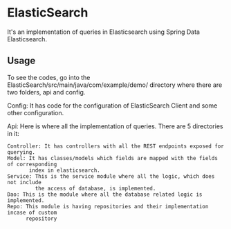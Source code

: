 # ElasticSearch

It's an implementation of queries in Elasticsearch using Spring Data Elasticsearch. 

## Usage

To see the codes, go into the ElasticSearch/src/main/java/com/example/demo/ directory where there are two folders, api and config.
 
Config: It has code for the configuration of ElasticSearch Client and some other configuration.   

Api: Here is where all the implementation of queries. There are 5 directories in it:

    Controller: It has controllers with all the REST endpoints exposed for querying.
    Model: It has classes/models which fields are mapped with the fields of corresponding 
           index in elasticsearch.
    Service: This is the service module where all the logic, which does not include 
             the access of database, is implemented.
    Dao: This is the module where all the database related logic is implemented.
    Repo: This module is having repositories and their implementation incase of custom 
          repository

